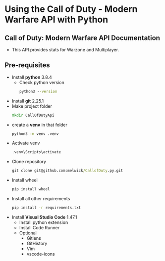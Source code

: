 # Using the Call of Duty - Modern Warfare API with Python

## Call of Duty: Modern Warfare API Documentation
- This API provides stats for Warzone and Multiplayer.

## Pre-requisites
- Install **python** 3.8.4
	- Check python version
		```cmd
		python3 --version
		```
- Install **git** 2.25.1
- Make project folder
	```cmd
	mkdir CallOfDutyApi
	```
- create a **venv** in that folder
	```cmd
	python3 -m venv .venv
	```
- Activate venv
	```cmd
	.venv\Scripts\activate
	```
- Clone repository
	```cmd
	git clone git@github.com:melwick/CallofDuty.py.git
	```
- Install wheel
	```cmd
	pip install wheel
	```
- Install all other requirements
	```cmd
	pip install -r requirements.txt
	```
- Install **Visual Studio Code** 1.47.1
	- Install python extension
	- Install Code Runner
	- Optional
		- Gitlens
		- GitHistory
		- Vim
		- vscode-icons